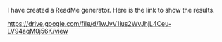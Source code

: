 I have created a ReadMe generator. Here is the link to show the results.

https://drive.google.com/file/d/1wJvV1ius2WvJhjL4Ceu-LV94aqM0j56K/view
